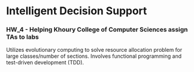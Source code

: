 # Intelligent Decision Support
### HW_4 - Helping Khoury College of Computer Sciences assign TAs to labs
Utilizes evolutionary computing to solve resource allocation problem for large classes/number of sections. Involves functional programming and test-driven development (TDD).
